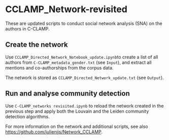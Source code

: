 # CCLAMP_Network-revisited
These are updated scripts to conduct social network analysis (SNA) on the authors in C-CLAMP.

## Create the network
Use `CCLAMP_Directed_Network_Notebook_update.ipynb`to create a list of all authors from `C-CLAMP_metadata_gender.txt` (see `Input`), and extract all mentions and co-authorships from the corpus data.

The network is stored as `CCLAMP_Directed_Network_update.txt` (see `Output`).

## Run and analyse community detection
Use `C-CLAMP_networks revisited.ipynb` to reload the network created in the previous step and apply both the Louvain and the Leiden community detection algorithms.

For more information on the network and additional scripts, see also https://github.com/julienijs/Network_CCLAMP.
